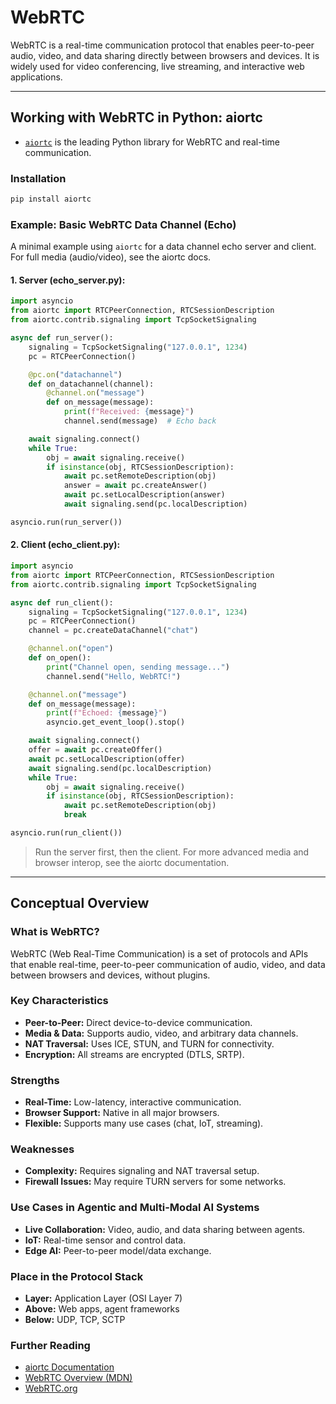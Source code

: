 # WebRTC

WebRTC is a real-time communication protocol that enables peer-to-peer audio, video, and data sharing directly between browsers and devices. It is widely used for video conferencing, live streaming, and interactive web applications.

---

## Working with WebRTC in Python: aiortc

- [`aiortc`](https://aiortc.readthedocs.io/) is the leading Python library for WebRTC and real-time communication.

### Installation

```bash
pip install aiortc
```

### Example: Basic WebRTC Data Channel (Echo)

A minimal example using `aiortc` for a data channel echo server and client. For full media (audio/video), see the aiortc docs.

#### 1. Server (echo_server.py):

```python
import asyncio
from aiortc import RTCPeerConnection, RTCSessionDescription
from aiortc.contrib.signaling import TcpSocketSignaling

async def run_server():
    signaling = TcpSocketSignaling("127.0.0.1", 1234)
    pc = RTCPeerConnection()

    @pc.on("datachannel")
    def on_datachannel(channel):
        @channel.on("message")
        def on_message(message):
            print(f"Received: {message}")
            channel.send(message)  # Echo back

    await signaling.connect()
    while True:
        obj = await signaling.receive()
        if isinstance(obj, RTCSessionDescription):
            await pc.setRemoteDescription(obj)
            answer = await pc.createAnswer()
            await pc.setLocalDescription(answer)
            await signaling.send(pc.localDescription)

asyncio.run(run_server())
```

#### 2. Client (echo_client.py):

```python
import asyncio
from aiortc import RTCPeerConnection, RTCSessionDescription
from aiortc.contrib.signaling import TcpSocketSignaling

async def run_client():
    signaling = TcpSocketSignaling("127.0.0.1", 1234)
    pc = RTCPeerConnection()
    channel = pc.createDataChannel("chat")

    @channel.on("open")
    def on_open():
        print("Channel open, sending message...")
        channel.send("Hello, WebRTC!")

    @channel.on("message")
    def on_message(message):
        print(f"Echoed: {message}")
        asyncio.get_event_loop().stop()

    await signaling.connect()
    offer = await pc.createOffer()
    await pc.setLocalDescription(offer)
    await signaling.send(pc.localDescription)
    while True:
        obj = await signaling.receive()
        if isinstance(obj, RTCSessionDescription):
            await pc.setRemoteDescription(obj)
            break

asyncio.run(run_client())
```

> Run the server first, then the client. For more advanced media and browser interop, see the aiortc documentation.

---

## Conceptual Overview

### What is WebRTC?

WebRTC (Web Real-Time Communication) is a set of protocols and APIs that enable real-time, peer-to-peer communication of audio, video, and data between browsers and devices, without plugins.

### Key Characteristics

- **Peer-to-Peer:** Direct device-to-device communication.
- **Media & Data:** Supports audio, video, and arbitrary data channels.
- **NAT Traversal:** Uses ICE, STUN, and TURN for connectivity.
- **Encryption:** All streams are encrypted (DTLS, SRTP).

### Strengths

- **Real-Time:** Low-latency, interactive communication.
- **Browser Support:** Native in all major browsers.
- **Flexible:** Supports many use cases (chat, IoT, streaming).

### Weaknesses

- **Complexity:** Requires signaling and NAT traversal setup.
- **Firewall Issues:** May require TURN servers for some networks.

### Use Cases in Agentic and Multi-Modal AI Systems

- **Live Collaboration:** Video, audio, and data sharing between agents.
- **IoT:** Real-time sensor and control data.
- **Edge AI:** Peer-to-peer model/data exchange.

### Place in the Protocol Stack

- **Layer:** Application Layer (OSI Layer 7)
- **Above:** Web apps, agent frameworks
- **Below:** UDP, TCP, SCTP

### Further Reading

- [aiortc Documentation](https://aiortc.readthedocs.io/)
- [WebRTC Overview (MDN)](https://developer.mozilla.org/en-US/docs/Web/API/WebRTC_API)
- [WebRTC.org](https://webrtc.org/)
